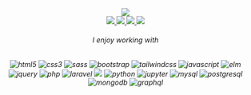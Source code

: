 <div align="center">

  <img src="https://readme-typing-svg.herokuapp.com?font=ubuntu&color=0092CC&center=true&lines=Hello!+I'm+Jie+Yu+(Jay);Computer+science+undergraduate;Aspiring+software+engineer;"/>
  
  <br/>
  
  <a href="https://www.linkedin.com/in/seah-jie-yu/">
    <img src="https://img.shields.io/badge/LinkedIn-0077B5?style=for-the-badge&logo=linkedin&logoColor=white" />
  </a>
  
  <a href="mailto:jieyu9898@gmail.com">
    <img src="https://img.shields.io/badge/Gmail-D14836?style=for-the-badge&logo=gmail&logoColor=white" />
  </a>
  
  <a href="https://leetcode.com/jieyu98/">
    <img src="https://badges.peiyuan.ch/leetcode/jieyu98/ranking?logo=leetcode&label=Leetcode&style=for-the-badge&color=green" />
  </a>
  
  <img src="https://api.visitorbadge.io/api/visitors?path=https%3A%2F%2Fgithub.com%2Fjieyu98%2Fjieyu98&label=VISITORS&labelColor=%23007EC6&countColor=%23ggg" />

  <h6>I enjoy working with<h6/>
    
  <img src="https://img.shields.io/badge/HTML5-E34F26?style=for-the-badge&logo=html5&logoColor=white" alt="html5" />
  <img src="https://img.shields.io/badge/CSS3-1572B6?style=for-the-badge&logo=css3&logoColor=white" alt="css3" />
  <img src="https://img.shields.io/badge/Sass-CC6699?style=for-the-badge&logo=sass&logoColor=white" alt="sass" />
  <img src="https://img.shields.io/badge/Bootstrap-563D7C?style=for-the-badge&logo=bootstrap&logoColor=white" alt="bootstrap" />
  <img src="https://img.shields.io/badge/Tailwind_CSS-38B2AC?style=for-the-badge&logo=tailwind-css&logoColor=white" alt="tailwindcss" />
  <img src="https://img.shields.io/badge/JavaScript-323330?style=for-the-badge&logo=javascript&logoColor=F7DF1E" alt="javascript" />
  <img src="https://img.shields.io/badge/Elm-60B5CC?style=for-the-badge&logo=elm&logoColor=white" alt="elm" />
  <img src="https://img.shields.io/badge/jQuery-0769AD?style=for-the-badge&logo=jquery&logoColor=white" alt="jquery" />
  <img src="https://img.shields.io/badge/PHP-777BB4?style=for-the-badge&logo=php&logoColor=white" alt="php" />
  <img src="https://img.shields.io/badge/Laravel-FF2D20?style=for-the-badge&logo=laravel&logoColor=white" alt="laravel" />
  <img src="https://img.shields.io/badge/Vue.js-35495E?style=for-the-badge&logo=vuedotjs&logoColor=4FC08D" alr="vue.js" />
  <img src="https://img.shields.io/badge/Python-FFD43B?style=for-the-badge&logo=python&logoColor=blue" alt="python" />
  <img src="https://img.shields.io/badge/Jupyter-F37626.svg?&style=for-the-badge&logo=Jupyter&logoColor=white" alt="jupyter" />
  <img src="https://img.shields.io/badge/MySQL-005C84?style=for-the-badge&logo=mysql&logoColor=white" alt="mysql" />
  <img src="https://img.shields.io/badge/PostgreSQL-316192?style=for-the-badge&logo=postgresql&logoColor=white" alt="postgresql" />
  <img src="https://img.shields.io/badge/MongoDB-4EA94B?style=for-the-badge&logo=mongodb&logoColor=white" alt="mongodb" />
  <img src="https://img.shields.io/badge/-GraphQL-E10098?style=for-the-badge&logo=graphql&logoColor=white" alt="graphql" />
    
</div>


